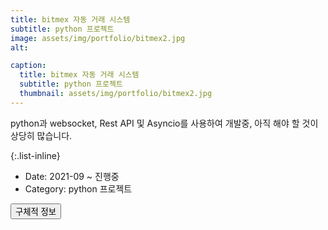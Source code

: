 ```yaml
---
title: bitmex 자동 거래 시스템
subtitle: python 프로젝트
image: assets/img/portfolio/bitmex2.jpg
alt: 

caption:
  title: bitmex 자동 거래 시스템
  subtitle: python 프로젝트
  thumbnail: assets/img/portfolio/bitmex2.jpg
---
```


python과 websocket, Rest API 및 Asyncio를 사용하여 개발중, 아직 해야 할 것이 상당히 많습니다. 

{:.list-inline}

- Date: 2021-09 ~ 진행중
- Category: python 프로젝트

<button class="btn btn-primary" type="button" onclick="window.open('https://github.com/GeunWoo-Lee/bitmexPortfolio')">구체적 정보</button>